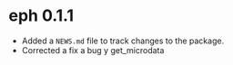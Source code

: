 # eph 0.1.1

* Added a `NEWS.md` file to track changes to the package.
* Corrected a fix a bug y get_microdata
